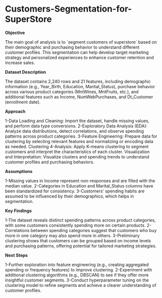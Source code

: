 # Customers-Segmentation-for-SuperStore
**Objective**   

The main goal of analysis is to `segment customers of superstore´ based on their demographic and purchasing behavior to understand different customer profiles .This segmentation can help develop target marketing strategy and personalized experiences to enhance customer retention and increase sales.

**Dataset Description**

The dataset contains 2,240 rows and 21 features, including demographic information (e.g., Year_Birth, Education, Marital_Status), purchase behavior across various product categories (MntWines, MntFruits, etc.), and additional features such as Income, NumWebPurchases, and Dt_Customer (enrollment date).

**Approach**

1-Data Loading and Cleaning: Import the dataset, handle missing values, and perform data type conversions.
2-Exploratory Data Analysis (EDA): Analyze data distributions, detect correlations, and observe spending patterns across product categories.
3-Feature Engineering: Prepare data for clustering by selecting relevant features and normalizing or encoding data as needed. Clustering 4-Analysis: Apply K-means clustering to segment customers and interpret the characteristics of each cluster.
Visualization and Interpretation: Visualize clusters and spending trends to understand customer profiles and purchasing behaviors.

**Assumptions**

1-Missing values in Income represent non-responses and are filled with the median value.
2-Categories in Education and Marital_Status columns have been standardized for consistency.
3-Customers' spending habits are assumed to be influenced by their demographics, which helps in segmentation.

**Key Findings**

1-The dataset reveals distinct spending patterns across product categories, with some customers consistently spending more on certain products.
2-Correlations between spending categories suggest that customers who buy more in one category may also spend more in others.
3-Preliminary clustering shows that customers can be grouped based on income levels and purchasing patterns, offering potential for tailored marketing strategies.

**Next Steps**

1-Further exploration into feature engineering (e.g., creating aggregated spending or frequency features) to improve clustering.
2-Experiment with additional clustering algorithms (e.g., DBSCAN) to see if they offer more insightful customer segments.
3-Conduct hyperparameter tuning on the clustering model to refine segments and achieve a clearer understanding of customer profiles.

